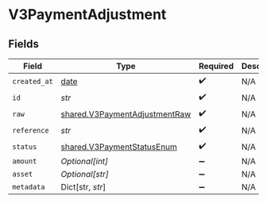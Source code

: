 # V3PaymentAdjustment


## Fields

| Field                                                                          | Type                                                                           | Required                                                                       | Description                                                                    |
| ------------------------------------------------------------------------------ | ------------------------------------------------------------------------------ | ------------------------------------------------------------------------------ | ------------------------------------------------------------------------------ |
| `created_at`                                                                   | [date](https://docs.python.org/3/library/datetime.html#date-objects)           | :heavy_check_mark:                                                             | N/A                                                                            |
| `id`                                                                           | *str*                                                                          | :heavy_check_mark:                                                             | N/A                                                                            |
| `raw`                                                                          | [shared.V3PaymentAdjustmentRaw](../../models/shared/v3paymentadjustmentraw.md) | :heavy_check_mark:                                                             | N/A                                                                            |
| `reference`                                                                    | *str*                                                                          | :heavy_check_mark:                                                             | N/A                                                                            |
| `status`                                                                       | [shared.V3PaymentStatusEnum](../../models/shared/v3paymentstatusenum.md)       | :heavy_check_mark:                                                             | N/A                                                                            |
| `amount`                                                                       | *Optional[int]*                                                                | :heavy_minus_sign:                                                             | N/A                                                                            |
| `asset`                                                                        | *Optional[str]*                                                                | :heavy_minus_sign:                                                             | N/A                                                                            |
| `metadata`                                                                     | Dict[str, *str*]                                                               | :heavy_minus_sign:                                                             | N/A                                                                            |